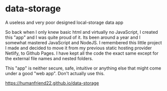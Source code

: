 # data-storage
A useless and very poor designed local-storage data app

So back when I only knew basic html and virtually no JavaScript, I created this "app" and I was quite proud of it.
Its been around a year and I somewhat mastered JavaScript and NodeJS. I remembered this little project I made and 
decided to move it from my previous static hosting provider Netlify, to Github Pages. I have kept all the code the exact same 
except for the external file names and nested folders.


This "app" is neither secure, safe, intuitive or anything else that might come under a good "web app".
Don't actually use this.

https://humanfriend22.github.io/data-storage
